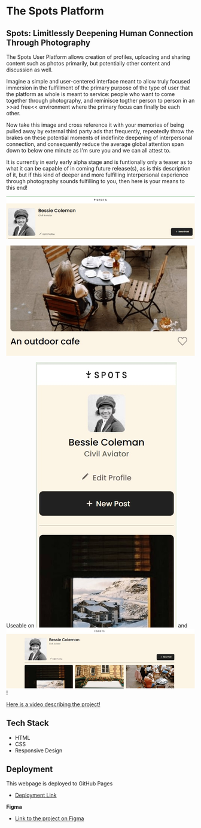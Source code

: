 # The Spots Platform

## Spots: Limitlessly Deepening Human Connection Through Photography

The Spots User Platform allows creation of profiles, uploading and sharing content such as photos primarily, but potentially other content and discussion as well.

Imagine a simple and user-centered interface meant to allow truly focused immersion in the fulfillment of the primary purpose of the type of user that the platform as whole is meant to service: people who want to come together through photography, and reminisce togther person to person in an >>ad free<< environment where the primary focus can finally be each other.

Now take this image and cross reference it with your memories of being pulled away by external third party ads that frequently, repeatedly throw the brakes on these potential moments of indefinite deepening of interpersonal connection, and consequently reduce the average global attention span down to below one minute as I'm sure you and we can all attest to.

It is currently in early early alpha stage and is funtionally only a teaser as to what it can be capable of in coming future release(s), as is this description of it, but if this kind of deeper and more fulfilling interpersonal experience through photography sounds fulfilling to you, then here is your means to this end!

![Make a new profile and posts, or edit your curent profile!](./images/create.jpg)

![Like other people's posts!](./images/interact.jpg)

Useable on ![smartphone](./images/smartphone.jpg) and ![computer](./images/computer.jpg)!

[Here is a video describing the project!](https://drive.google.com/file/d/1h6UywWaiA3tJqUl42426rEZiN7ZKUDJK/view?usp=sharing)

## Tech Stack

- HTML
- CSS
- Responsive Design

## Deployment

This webpage is deployed to GitHub Pages

- [Deployment Link](https://connoraddison.github.io/spots_platform/)

**Figma**

- [Link to the project on Figma](https://www.figma.com/file/BBNm2bC3lj8QQMHlnqRsga/Sprint-3-Project-%E2%80%94-Spots?type=design&node-id=2%3A60&mode=design&t=afgNFybdorZO6cQo-1)
